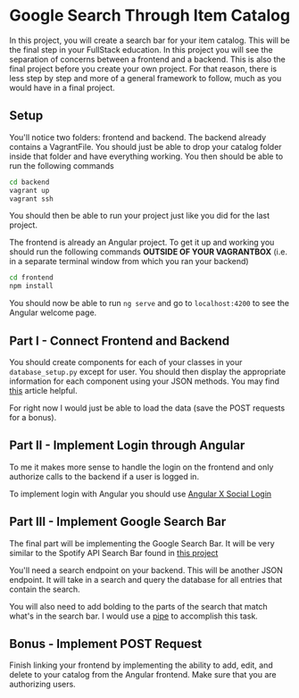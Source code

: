 # Google Search Through Item Catalog

In this project, you will create a search bar for your item catalog. This will be the final step in your FullStack education. In this project you will see the separation of concerns between a frontend and a backend. This is also the final project before you create your own project. For that reason, there is less step by step and more of a general framework to follow, much as you would have in a final project. 

## Setup
You'll notice two folders: frontend and backend. The backend already contains a VagrantFile. You should just be able to drop your catalog folder inside that folder and have everything working. You then should be able to run the following commands

```bash
cd backend
vagrant up
vagrant ssh
```

You should then be able to run your project just like you did for the last project.


The frontend is already an Angular project. To get it up and working you should run the following commands **OUTSIDE OF YOUR VAGRANTBOX** (i.e. in a separate terminal window from which you ran your backend)

```bash
cd frontend
npm install
```
You should now be able to run `ng serve` and go to `localhost:4200` to see the Angular welcome page.

## Part I - Connect Frontend and Backend 
You should create components for each of your classes in your `database_setup.py` except for user. You should then display the appropriate information for each component using your JSON methods. You may find [this](https://auth0.com/blog/using-python-flask-and-angular-to-build-modern-apps-part-1/) article helpful. 

For right now I would just be able to load the data (save the POST requests for a bonus).

## Part II - Implement Login through Angular

To me it makes more sense to handle the login on the frontend and only authorize calls to the backend if a user is logged in. 

To implement login with Angular you should use [Angular X Social Login](https://github.com/abacritt/angularx-social-login)

## Part III - Implement Google Search Bar

The final part will be implementing the Google Search Bar. It will be very similar to the Spotify API Search Bar found in [this project](https://medium.com/@nacimidjakirene/angular-search-autosuggest-with-observables-6f42987f80e6)

You'll need a search endpoint on your backend. This will be another JSON endpoint. It will take in a search and query the database for all entries that contain the search. 

You will also need to add bolding to the parts of the search that match what's in the search bar. I would use a [pipe](https://angular.io/guide/pipes) to accomplish this task.

## Bonus - Implement POST Request

Finish linking your frontend by implementing the ability to add, edit, and delete to your catalog from the Angular frontend. Make sure that you are authorizing users.
